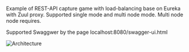 Example of REST-API capture game with load-balancing base on Eureka with Zuul proxy.
Supported single mode and multi node mode. Multi node node requires.

Supported Swaggwer by the page localhost:8080/swagger-ui.html

![Architecture](https://github.com/technokratos/zuul-eureka-rest-example/doc/zuul-eureka-rest.png)

